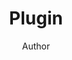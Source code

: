 ---
title: Plugin
author: Author
github: https://github.com/
description_markdown: >-
  A Description
download: https://github.com/
styles:
  - image: https://imgur.com
layout: product
---